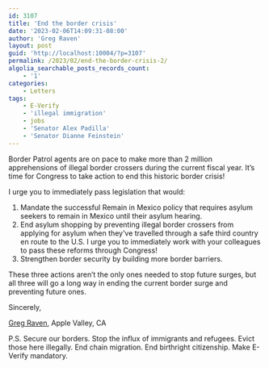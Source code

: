 ```yaml
---
id: 3107
title: 'End the border crisis'
date: '2023-02-06T14:09:31-08:00'
author: 'Greg Raven'
layout: post
guid: 'http://localhost:10004/?p=3107'
permalink: /2023/02/end-the-border-crisis-2/
algolia_searchable_posts_records_count:
    - '1'
categories:
    - Letters
tags:
    - E-Verify
    - 'illegal immigration'
    - jobs
    - 'Senator Alex Padilla'
    - 'Senator Dianne Feinstein'
---
```


Border Patrol agents are on pace to make more than 2 million apprehensions of illegal border crossers during the current fiscal year. It’s time for Congress to take action to end this historic border crisis!

I urge you to immediately pass legislation that would:

1. Mandate the successful Remain in Mexico policy that requires asylum seekers to remain in Mexico until their asylum hearing.
2. End asylum shopping by preventing illegal border crossers from applying for asylum when they’ve travelled through a safe third country en route to the U.S. I urge you to immediately work with your colleagues to pass these reforms through Congress!
3. Strengthen border security by building more border barriers.

These three actions aren’t the only ones needed to stop future surges, but all three will go a long way in ending the current border surge and preventing future ones.

Sincerely,

[Greg Raven](https://www.gregraven.org/), Apple Valley, CA

P.S. Secure our borders. Stop the influx of immigrants and refugees. Evict those here illegally. End chain migration. End birthright citizenship. Make E-Verify mandatory.